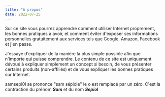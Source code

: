 ```yaml
---
title: "A propos"
date: 2022-07-25
---
```



Sur ce site vous pourrez apprendre comment utiliser Internet proprement, les bonnes pratiques à avoir, et comment éviter d'exposer ses informations personnelles gratuitement aux services tels que Google, Amazon, Facebook et j'en passe.

J'essaye d'expliquer de la manière la plus simple possible afin que n'importe qui puisse comprendre. Le contenu de ce site est uniquement dévoué à expliquer simplement un concept si besoin, de vous présenter certains produits (non-affiliés) et de vous expliquer les bonnes pratiques sur Internet.

samsepi0l se prononce "sam sépiole" le o est remplacé par un zéro. C'est la contraction du prénom ***Sam*** et du nom ***Sepiol***
